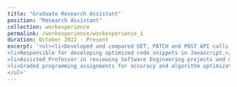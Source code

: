 ```yaml
---
title: "Graduate Research Assistant"
position: "Research Assistant"
collection: workexperience
permalink: /workexperience/workexperience_1
duration: October 2022 - Present
excerpt: '<ul><li>Developed and compared GET, PATCH and POST API calls for e-commerce website using plain old Javascript and Express JS</li>
<li>Responsible for developing optimized code snippets in Javascript.</li>
<li>Assisted Professor in reviewing Software Engineering projects and deliverables.</li>
<li>Graded programming assignments for accuracy and algorithm optimization in a class of 150 students.</li>
</ul>'
---
```


